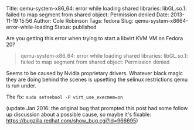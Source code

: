 Title: qemu-system-x86_64: error while loading shared libraries: libGL.so.1: failed to map segment from shared object: Permission denied
Date: 2013-11-19 15:56
Author: Cole Robinson
Tags: fedora
Slug: qemu-system-x8664-error-while-loading
Status: published

Are you getting this error when trying to start a libvirt KVM VM on Fedora 20?

> qemu-system-x86_64: error while loading shared libraries: libGL.so.1: failed to map segment from shared object: Permission denied

Seems to be caused by Nvidia proprietary drivers. Whatever black magic they are doing behind the scenes is upsetting the selinux restrictions qemu is run under.

The fix: `sudo setsebool -P virt_use_execmem=on`

(update Jan 2016: the original bug that prompted this post had some follow up discussion about a possible cause, so maybe it's fixable: <https://bugzilla.redhat.com/show_bug.cgi?id=966695>)
